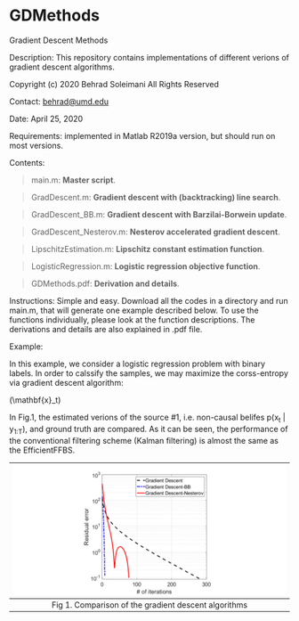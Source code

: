 # GDMethods
Gradient Descent Methods

Description: This repository contains implementations of different verions of gradient descent algorithms.

Copyright (c) 2020 Behrad Soleimani All Rights Reserved

Contact: behrad@umd.edu

Date: April 25, 2020

Requirements: implemented in Matlab R2019a version, but should run on most versions.

Contents: 
> main.m:       **Master script**. 

> GradDescent.m:       **Gradient descent with (backtracking) line search**.

> GradDescent_BB.m:  **Gradient descent with Barzilai-Borwein update**.

> GradDescent_Nesterov.m:  **Nesterov accelerated gradient descent**.

> LipschitzEstimation.m:  **Lipschitz constant estimation function**.

> LogisticRegression.m:  **Logistic regression objective function**.

> GDMethods.pdf: **Derivation and details**.

Instructions: Simple and easy. Download all the codes in a directory and run main.m, that will generate one example described below. To use the functions individually, please look at the function descriptions. The derivations and details are also explained in .pdf file.

Example:

In this example, we consider a logistic regression problem with binary labels. In order to calssify the samples, we may maximize the corss-entropy via gradient descent algorithm:

\(\mathbf{x}_t\)

In Fig.1, the estimated verions of the source #1, i.e. non-causal belifes p(x<sub>t</sub> | y<sub>1:T</sub>), and ground truth are compared. As it can be seen, the performance of the conventional filtering scheme (Kalman filtering) is almost the same as the EfficientFFBS. 


| ![](Figs/GD.png) | 
|:--:| 
| Fig 1. Comparison of the gradient descent algorithms|

